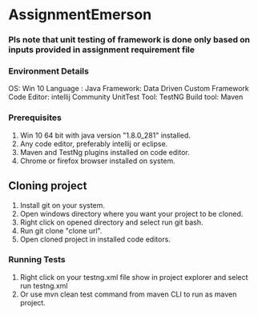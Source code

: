 # AssignmentEmerson
### Pls note that unit testing of framework is done only based on inputs provided in assignment requirement file

### Environment Details ###
OS: Win 10
Language : Java
Framework: Data Driven Custom Framework
Code Editor: intellij Community
UnitTest Tool: TestNG
Build tool: Maven


### Prerequisites ###
1. Win 10 64 bit with java version "1.8.0_281" installed.
2. Any code editor, preferably intellij or eclipse.
3. Maven and TestNg plugins installed on code editor.
4. Chrome or firefox browser installed on system.

## Cloning project
1. Install git on your system.
2. Open windows directory where you want your project to be cloned.
3. Right click on opened directory and select run git bash.
4. Run git clone "clone url".
5. Open cloned project in installed code editors.

### Running Tests ###
1. Right click on your testng.xml file show in project explorer and select run testng.xml
2. Or use mvn clean test command from maven CLI to run as maven project.

